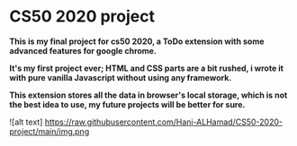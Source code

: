 # CS50 2020 project

**This is my final project for cs50 2020, a ToDo extension with some advanced features for google chrome.**

**It's my first project ever; HTML and CSS parts are a bit rushed, i wrote it with pure vanilla Javascript without using any framework.**

**This extension stores all the data in browser's local storage, which is not the best idea to use, my future projects will be better for sure.**

![alt text] https://raw.githubusercontent.com/Hani-ALHamad/CS50-2020-project/main/img.png
